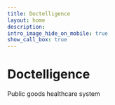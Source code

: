 ```yaml
---
title: Doctelligence
layout: home
description: 
intro_image_hide_on_mobile: true
show_call_box: true
---
```


# Doctelligence
Public goods healthcare system


